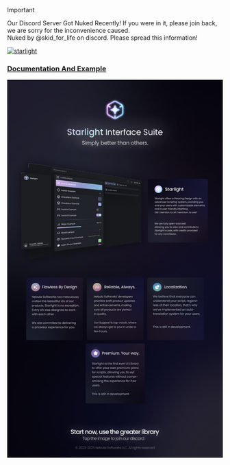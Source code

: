 > [!IMPORTANT]  
> Our Discord Server Got Nuked Recently! If you were in it, please join back, we are sorry for the inconvenience caused.  
> Nuked by @skid_for_life on discord. Please spread this information!

[![starlight](https://raw.githubusercontent.com/Nebula-Softworks/Documentation/refs/heads/master/docs/img/starlight/banner.png)](https://dsc.gg/nebulasoftworks)

### [Documentation And Example](https://docs.nebulasoftworks.xyz/starlight)
[![starlight](https://raw.githubusercontent.com/Nebula-Softworks/Starlight-Interface-Suite/refs/heads/master/Starlight%20ad.png)](https://dsc.gg/nebulasoftworks)
